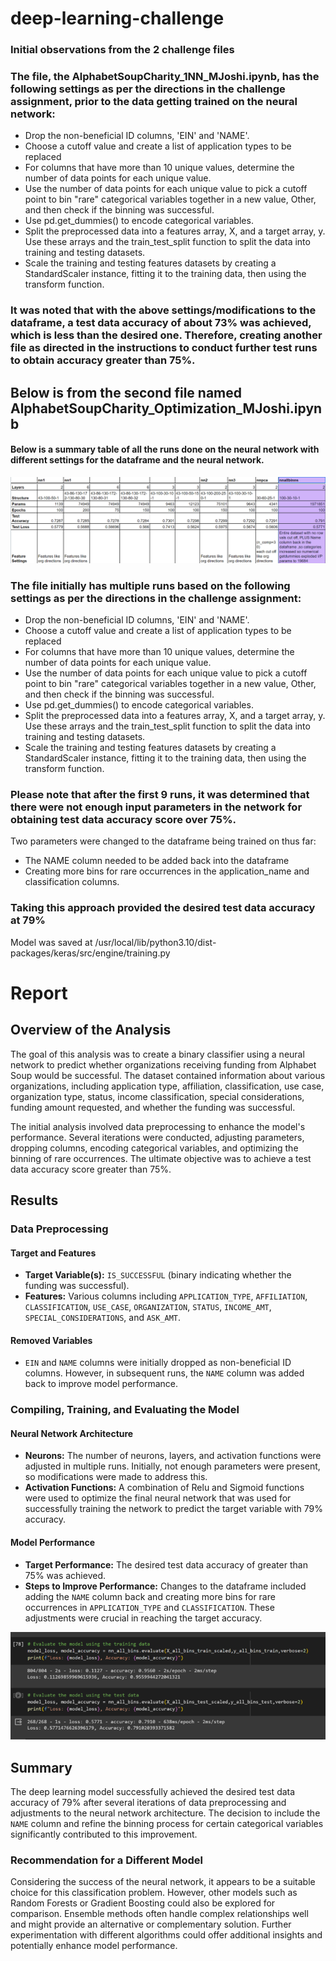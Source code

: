 # deep-learning-challenge

### Initial observations from the 2 challenge files

### The file, the AlphabetSoupCharity_1NN_MJoshi.ipynb, has the following settings as per the directions in the challenge assignment, prior to the data getting trained on the neural network:


*  Drop the non-beneficial ID columns, 'EIN' and 'NAME'.
*  Choose a cutoff value and create a list of application types to be replaced
*   For columns that have more than 10 unique values, determine the number of data points for each unique value.
*   Use the number of data points for each unique value to pick a cutoff point to bin "rare" categorical variables together in a new value, Other, and then check if the binning was successful.
*   Use pd.get_dummies() to encode categorical variables.
*   Split the preprocessed data into a features array, X, and a target array, y. Use these arrays and the train_test_split function to split the data into training and testing datasets.
*   Scale the training and testing features datasets by creating a StandardScaler instance, fitting it to the training data, then using the transform function.


### It was noted that with the above settings/modifications to the dataframe, a test data accuracy of about 73% was achieved, which is less than the desired one. Therefore, creating another file as directed in the instructions to conduct further test runs to obtain accuracy greater than 75%.


## Below is from the second file named AlphabetSoupCharity_Optimization_MJoshi.ipynb

#### Below is a summary table of all the runs done on the neural network with different settings for the dataframe and the neural network.
![alt text](image.png)


### The file initially has multiple runs based on the following settings as per the directions in the challenge assignment:


*  Drop the non-beneficial ID columns, 'EIN' and 'NAME'.
*  Choose a cutoff value and create a list of application types to be replaced
*   For columns that have more than 10 unique values, determine the number of data points for each unique value.
*   Use the number of data points for each unique value to pick a cutoff point to bin "rare" categorical variables together in a new value, Other, and then check if the binning was successful.
*   Use pd.get_dummies() to encode categorical variables.
*   Split the preprocessed data into a features array, X, and a target array, y. Use these arrays and the train_test_split function to split the data into training and testing datasets.
*   Scale the training and testing features datasets by creating a StandardScaler instance, fitting it to the training data, then using the transform function.

### Please note that after the first 9 runs, it was determined that there were not enough input parameters in the network for obtaining test data accuracy score over 75%.

Two parameters were changed to the dataframe being trained on thus far:
*   The NAME column needed to be added back into the dataframe  
*   Creating more bins for rare occurrences in the application_name and classification columns.


### Taking this approach provided the desired test data accuracy at 79%


Model was saved at 
/usr/local/lib/python3.10/dist-packages/keras/src/engine/training.py


# Report

## Overview of the Analysis

The goal of this analysis was to create a binary classifier using a neural network to predict whether organizations receiving funding from Alphabet Soup would be successful. The dataset contained information about various organizations, including application type, affiliation, classification, use case, organization type, status, income classification, special considerations, funding amount requested, and whether the funding was successful.

The initial analysis involved data preprocessing to enhance the model's performance. Several iterations were conducted, adjusting parameters, dropping columns, encoding categorical variables, and optimizing the binning of rare occurrences. The ultimate objective was to achieve a test data accuracy score greater than 75%.

## Results

### Data Preprocessing

#### Target and Features
- **Target Variable(s):** `IS_SUCCESSFUL` (binary indicating whether the funding was successful).
- **Features:** Various columns including `APPLICATION_TYPE`, `AFFILIATION`, `CLASSIFICATION`, `USE_CASE`, `ORGANIZATION`, `STATUS`, `INCOME_AMT`, `SPECIAL_CONSIDERATIONS`, and `ASK_AMT`.

#### Removed Variables
- `EIN` and `NAME` columns were initially dropped as non-beneficial ID columns. However, in subsequent runs, the `NAME` column was added back to improve model performance.

### Compiling, Training, and Evaluating the Model

#### Neural Network Architecture
- **Neurons:** The number of neurons, layers, and activation functions were adjusted in multiple runs. Initially, not enough parameters were present, so modifications were made to address this. 
- **Activation Functions:** A combination of Relu and Sigmoid functions were used to optimize the final neural network that was used for successfully training the network to predict the target variable with 79% accuracy.

#### Model Performance
- **Target Performance:** The desired test data accuracy of greater than 75% was achieved. 
- **Steps to Improve Performance:** Changes to the dataframe included adding the `NAME` column back and creating more bins for rare occurrences in `APPLICATION_TYPE` and `CLASSIFICATION`. These adjustments were crucial in reaching the target accuracy.

![alt text](image-1.png)


## Summary

The deep learning model successfully achieved the desired test data accuracy of 79% after several iterations of data preprocessing and adjustments to the neural network architecture. The decision to include the `NAME` column and refine the binning process for certain categorical variables significantly contributed to this improvement.

### Recommendation for a Different Model

Considering the success of the neural network, it appears to be a suitable choice for this classification problem. However, other models such as Random Forests or Gradient Boosting could also be explored for comparison. Ensemble methods often handle complex relationships well and might provide an alternative or complementary solution. Further experimentation with different algorithms could offer additional insights and potentially enhance model performance.



